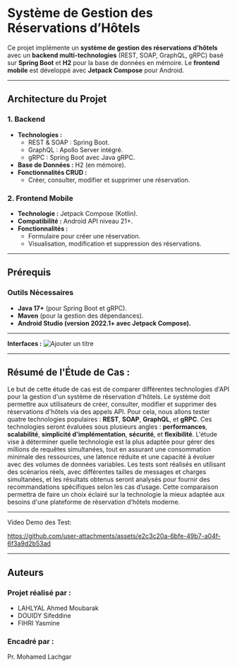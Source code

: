 # **Système de Gestion des Réservations d’Hôtels**

Ce projet implémente un **système de gestion des réservations d'hôtels** avec un **backend multi-technologies** (REST, SOAP, GraphQL, gRPC) basé sur **Spring Boot** et **H2** pour la base de données en mémoire. Le **frontend mobile** est développé avec **Jetpack Compose** pour Android.

---

## **Architecture du Projet**

### **1. Backend**
- **Technologies :** 
   - REST & SOAP : Spring Boot.  
   - GraphQL : Apollo Server intégré.  
   - gRPC : Spring Boot avec Java gRPC.  
- **Base de Données :** H2 (en mémoire).  
- **Fonctionnalités CRUD :**
   - Créer, consulter, modifier et supprimer une réservation.  

### **2. Frontend Mobile**
- **Technologie :** Jetpack Compose (Kotlin).  
- **Compatibilité :** Android API niveau 21+.  
- **Fonctionnalités :**
   - Formulaire pour créer une réservation.  
   - Visualisation, modification et suppression des réservations.

---

## **Prérequis**

### **Outils Nécessaires**
- **Java 17+** (pour Spring Boot et gRPC).
- **Maven** (pour la gestion des dépendances).
- **Android Studio (version 2022.1+ avec Jetpack Compose).**

---


**Interfaces :**
![Ajouter un titre](https://github.com/user-attachments/assets/1d544b6d-14ca-4116-a49d-4b82eb29387f)


---

## **Résumé de l'Étude de Cas :**

Le but de cette étude de cas est de comparer différentes technologies d'API pour la gestion d'un système de réservation d'hôtels. Le système doit permettre aux utilisateurs de créer, consulter, modifier et supprimer des réservations d'hôtels via des appels API. Pour cela, nous allons tester quatre technologies populaires : **REST**, **SOAP**, **GraphQL**, et **gRPC**. Ces technologies seront évaluées sous plusieurs angles : **performances**, **scalabilité**, **simplicité d'implémentation**, **sécurité**, et **flexibilité**. L'étude vise à déterminer quelle technologie est la plus adaptée pour gérer des millions de requêtes simultanées, tout en assurant une consommation minimale des ressources, une latence réduite et une capacité à évoluer avec des volumes de données variables. Les tests sont réalisés en utilisant des scénarios réels, avec différentes tailles de messages et charges simultanées, et les résultats obtenus seront analysés pour fournir des recommandations spécifiques selon les cas d’usage. Cette comparaison permettra de faire un choix éclairé sur la technologie la mieux adaptée aux besoins d'une plateforme de réservation d’hôtels moderne.

---

Video Demo des Test:

https://github.com/user-attachments/assets/e2c3c20a-6bfe-49b7-a04f-6f3a9d2b53ad



---

## **Auteurs**

### **Projet réalisé par :**

- LAHLYAL Ahmed Moubarak
- DOUIDY Sifeddine
- FIHRI Yasmine

### **Encadré par :**
Pr. Mohamed Lachgar
